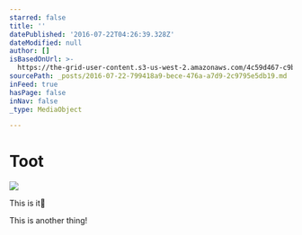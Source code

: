 ```yaml
---
starred: false
title: ''
datePublished: '2016-07-22T04:26:39.328Z'
dateModified: null
author: []
isBasedOnUrl: >-
  https://the-grid-user-content.s3-us-west-2.amazonaws.com/4c59d467-c9ba-4778-a102-2e4e5e00520e.jpg
sourcePath: _posts/2016-07-22-799418a9-bece-476a-a7d9-2c9795e5db19.md
inFeed: true
hasPage: false
inNav: false
_type: MediaObject

---
```

# Toot
![](https://the-grid-user-content.s3-us-west-2.amazonaws.com/4c59d467-c9ba-4778-a102-2e4e5e00520e.jpg)

This is it👾

This is another thing!
